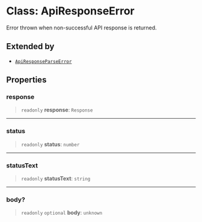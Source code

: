 # Class: ApiResponseError

Error thrown when non-successful API response is returned.

## Extended by

- [`ApiResponseParseError`](ApiResponseParseError.md)

## Properties

### response

> `readonly` **response**: `Response`

***

### status

> `readonly` **status**: `number`

***

### statusText

> `readonly` **statusText**: `string`

***

### body?

> `readonly` `optional` **body**: `unknown`
